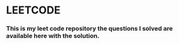 # LEETCODE
<h3>This is  my leet code repository the questions I solved are available here with the solution.</h3>
